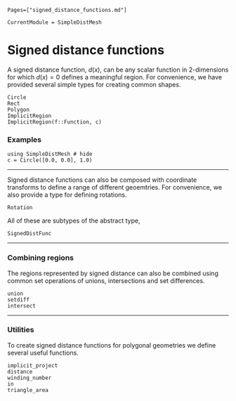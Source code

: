 ```@index
Pages=["signed_distance_functions.md"]
```
```@meta
CurrentModule = SimpleDistMesh
```
# Signed distance functions
A signed distance function, $d(x)$, can be any scalar function in 2-dimensions for which $d(x) = 0$ defines a meaningful region. For convenience, we have provided several simple types for creating common shapes.
```@docs
Circle
Rect
Polygon
ImplicitRegion
ImplicitRegion(f::Function, c)
```

### Examples
```@example
using SimpleDistMesh # hide
c = Circle([0.0, 0.0], 1.0)
```

---
Signed distance functions can also be composed with coordinate transforms to define a range of different geoemtries. For convenience, we also provide a type for defining rotations.
```@docs
Rotation
```

All of these are subtypes of the abstract type,
```@docs
SignedDistFunc
```
---
### Combining regions
The regions represented by signed distance can also be combined using common set operations of unions, intersections and set differences.

```@docs
union
setdiff
intersect
```

---
### Utilities
To create signed distance functions for polygonal geometries we define several useful functions.

```@docs
implicit_project
distance
winding_number
in
triangle_area
```